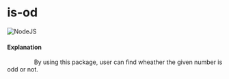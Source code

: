 # is-od

![NodeJS](https://img.shields.io/badge/node.js-6DA55F?style=for-the-badge&logo=node.js&logoColor=white)

#### Explanation  
   <p>&nbsp;&nbsp;&nbsp;&nbsp;&nbsp;&nbsp;&nbsp;&nbsp;&nbsp;&nbsp;&nbsp;&nbsp;&nbsp;&nbsp;&nbsp;&nbsp;By using this package, user can find wheather the given number is odd or not.</p>
